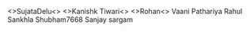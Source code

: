 <>SujataDelu<>
<>Kanishk Tiwari<> 
<>Rohan<> 
Vaani Pathariya
Rahul Sankhla
Shubham7668
Sanjay sargam 
